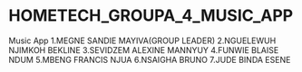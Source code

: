 # HOMETECH_GROUPA_4_MUSIC_APP
Music App
1.MEGNE SANDIE MAYIVA(GROUP LEADER)
2.NGUELEWUH NJIMKOH BEKLINE
3.SEVIDZEM ALEXINE MANNYUY
4.FUNWIE BLAISE NDUM
5.MBENG FRANCIS NJUA
6.NSAIGHA BRUNO 
7.JUDE BINDA ESENE 
